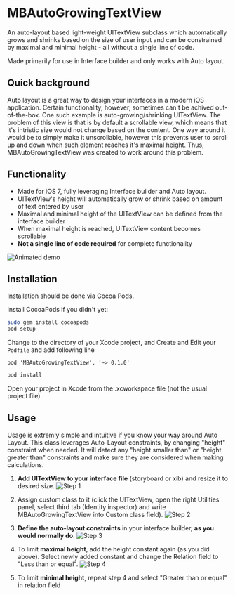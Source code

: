 MBAutoGrowingTextView
=====================

An auto-layout based light-weight UITextView subclass which automatically grows and shrinks based on the size of user input and can be constrained by maximal and minimal height - all without a single line of code.

Made primarily for use in Interface builder and only works with Auto layout.

## Quick background
Auto layout is a great way to design your interfaces in a modern iOS application. Certain functionality, however, sometimes can't be achived out-of-the-box. One such example is auto-growing/shrinking UITextView. The problem of this view is that is by default a scrollable view, which means that it's intristic size would not change based on the content. One way around it would be to simply make it unscrollable, however this prevents user to scroll up and down when such element reaches it's maximal height. Thus, MBAutoGrowingTextView was created to work around this problem.

## Functionality
* Made for iOS 7, fully leveraging Interface builder and Auto layout.
* UITextView's height will automatically grow or shrink based on amount of text entered by user
* Maximal and minimal height of the UITextView can be defined from the interface builder
* When maximal height is reached, UITextView content becomes scrollable
* **Not a single line of code required** for complete functionality

![Animated demo](https://raw.githubusercontent.com/MatejBalantic/MBDocs/master/MBAutoGrowingTextView/animated.gif)


## Installation
Installation should be done via Cocoa Pods. 

Install CocoaPods if you didn't yet:
```bash
sudo gem install cocoapods
pod setup
```

Change to the directory of your Xcode project, and Create and Edit your ``Podfile`` and add following line
```
pod 'MBAutoGrowingTextView', '~> 0.1.0'
```

```bash
pod install
```

Open your project in Xcode from the .xcworkspace file (not the usual project file)



## Usage
Usage is extremly simple and intuitive if you know your way around Auto Layout. This class leverages Auto-Layout constraints, by changing "height" constraint when needed. It will detect any "height smaller than" or "height greater than" constraints and make sure they are considered when making calculations.

1. **Add UITextView to your interface file** (storyboard or xib) and resize it to desired size.
![Step 1](https://raw.githubusercontent.com/MatejBalantic/MBDocs/master/MBAutoGrowingTextView/step1.png)



2. Assign custom class to it (click the UITextView, open the right Utilities panel, select third tab (Identity inspector) and write MBAutoGrowingTextView into Custom class field).
![Step 2](https://raw.githubusercontent.com/MatejBalantic/MBDocs/master/MBAutoGrowingTextView/step2.png)



3. **Define the auto-layout constraints** in your interface builder, **as you would normally do**. 
![Step 3](https://raw.githubusercontent.com/MatejBalantic/MBDocs/master/MBAutoGrowingTextView/step3.png)



4. To limit **maximal height**, add the height constant again (as you did above). Select newly added constant and change the Relation field to  "Less than or equal". 
![Step 4](https://raw.githubusercontent.com/MatejBalantic/MBDocs/master/MBAutoGrowingTextView/step4.png)



5. To limit **minimal height**, repeat step 4 and select "Greater than or equal" in relation field
